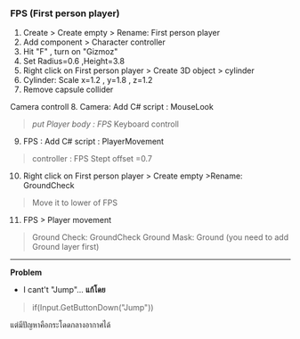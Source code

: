 ### **FPS (First person player)**

1. Create > Create empty > Rename: First person player
2. Add component > Character controller
3. Hit "F" , turn on "Gizmoz"
4. Set Radius=0.6 ,Height=3.8
5. Right click on First person player > Create 3D object > cylinder
6. Cylinder: Scale x=1.2 , y=1.8 , z=1.2
7. Remove capsule collider

Camera controll
8. Camera: Add C# script : MouseLook
>  _put Player body : FPS_
 Keyboard controll
9. FPS : Add C# script : PlayerMovement
>controller : FPS
>Stept offset =0.7
10.  Right click on First person player > Create empty >Rename: GroundCheck
>Move it to lower of FPS
11. FPS > Player movement 
>Ground Check: GroundCheck
>Ground Mask: Ground (you need to add Ground layer first)

___________________________________________________________________________________

**Problem**
- I cant't "Jump"... 
**แก้โดย** 

> if(Input.GetButtonDown("Jump"))

แต่มีปัญหาคือกระโดดกลางอากาศได้
